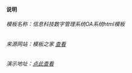 ####      说明

###### 模板名称：信息科技数字管理系统OA系统html模板

###### 来源网站：模板之家 [查看](http://www.cssmoban.com/cssthemes/7531.shtml)

###### 演示地址：[点此查看](http://demo.cssmoban.com/cssthemes5/ccps_11_lanseshuziOA/main.html)

